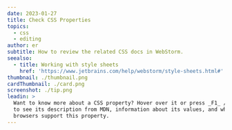 ```yaml
---
date: 2023-01-27
title: Check CSS Properties
topics:
  - css
  - editing
author: er
subtitle: How to review the related CSS docs in WebStorm.
seealso:
  - title: Working with style sheets
    href: 'https://www.jetbrains.com/help/webstorm/style-sheets.html#'
thumbnail: ./thumbnail.png
cardThumbnail: ./card.png
screenshot: ./tip.png
leadin: >
  Want to know more about a CSS property? Hover over it or press _F1_ / _Ctrl+Q_
  to see its description from MDN, information about its values, and which
  browsers support this property.
---
```


